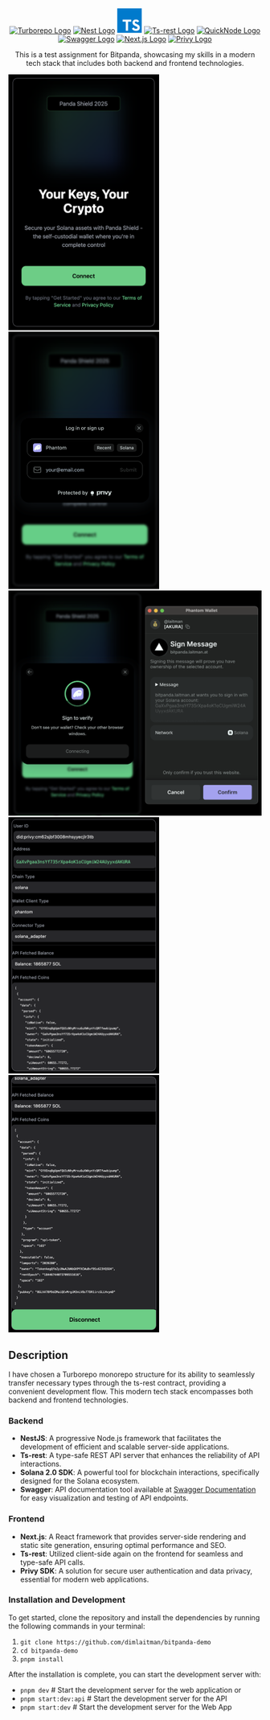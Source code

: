 <!-- Start of Selection -->
<p align="center">
  <a href="https://user-images.githubusercontent.com/4060187/196936123-f6e1db90-784d-4174-b774-92502b718836.png" target="blank"><img src="https://user-images.githubusercontent.com/4060187/196936123-f6e1db90-784d-4174-b774-92502b718836.png" width="50" alt="Turborepo Logo" /></a>
  <a href="http://nestjs.com/" target="blank"><img src="https://nestjs.com/img/logo-small.svg" width="50" alt="Nest Logo" /></a>
  <a href="https://www.typescriptlang.org/" target="blank"><img src="https://raw.githubusercontent.com/devicons/devicon/master/icons/typescript/typescript-original.svg" width="50" alt="TypeScript Logo" /></a>
  <a href="https://ts-rest.dev/" target="blank"><img src="https://avatars.githubusercontent.com/u/109956939?s=400&u=8bf67b1281da46d64eab85f48255cd1892bf0885&v=4" width="50" alt="Ts-rest Logo" /></a>
  <a href="https://www.quicknode.com/" target="blank"><img src="https://avatars.githubusercontent.com/u/53955811?s=200&v=4" width="50" alt="QuickNode Logo" /></a>
  <a href="https://swagger.io/" target="blank"><img src="https://avatars.githubusercontent.com/u/7658037?s=200&v=4" width="50" alt="Swagger Logo" /></a>
  <a href="https://nextjs.org/" target="blank"><img src="https://nextjs.org/static/favicon/favicon.ico" width="50" alt="Next.js Logo" /></a>
  <a href="https://privy.io/" target="blank"><img src="https://avatars.githubusercontent.com/u/81824329?s=200&v=4" width="50" alt="Privy Logo" /></a>
</p>
<!-- End of Selection -->

[circleci-image]: https://img.shields.io/circleci/build/github/nestjs/nest/master?token=abc123def456
[circleci-url]: https://circleci.com/gh/nestjs/nest

<p align="center">This is a test assignment for Bitpanda, showcasing my skills in a modern tech stack that includes both backend and frontend technologies.</p>

<a  href="https://bitpanda.laitman.at">
<img  src="https://github.com/dimlaitman/bitpanda-demo/blob/main/app-flow/1-main.png?raw=true"  alt="Bitpanda Demo"  width="300"  style="display:inline-block;margin-right:10px;">
<img  src="https://github.com/dimlaitman/bitpanda-demo/blob/main/app-flow/2-connect.png?raw=true"  alt="Bitpanda Demo"  width="300"  style="display:inline-block;margin-right:10px;">
</a>

<a  href="https://bitpanda.laitman.at">
<img  src="https://github.com/dimlaitman/bitpanda-demo/blob/main/app-flow/3-sign.png?raw=true"  alt="Bitpanda Demo"  width="600"  style="display:inline-block;margin-right:10px;">
</a>

<a  href="https://bitpanda.laitman.at">
<img  src="https://github.com/dimlaitman/bitpanda-demo/blob/main/app-flow/4-data.png?raw=true"  alt="Bitpanda Demo"  width="300"  style="display:inline-block;margin-right:10px;">
<img  src="https://github.com/dimlaitman/bitpanda-demo/blob/main/app-flow/5-disconnect.png?raw=true"  alt="Bitpanda Demo"  width="300"  style="display:inline-block;">

</a>

## Description

I have chosen a Turborepo monorepo structure for its ability to seamlessly transfer necessary types through the ts-rest contract, providing a convenient development flow. This modern tech stack encompasses both backend and frontend technologies.

### Backend

- **NestJS**: A progressive Node.js framework that facilitates the development of efficient and scalable server-side applications.
- **Ts-rest**: A type-safe REST API server that enhances the reliability of API interactions.
- **Solana 2.0 SDK**: A powerful tool for blockchain interactions, specifically designed for the Solana ecosystem.
- **Swagger**: API documentation tool available at [Swagger Documentation](https://api.bitpanda.laitman.at/docs/) for easy visualization and testing of API endpoints.

### Frontend

- **Next.js**: A React framework that provides server-side rendering and static site generation, ensuring optimal performance and SEO.
- **Ts-rest**: Utilized client-side again on the frontend for seamless and type-safe API calls.
- **Privy SDK**: A solution for secure user authentication and data privacy, essential for modern web applications.

### Installation and Development

To get started, clone the repository and install the dependencies by running the following commands in your terminal:

1. `git clone https://github.com/dimlaitman/bitpanda-demo`
2. `cd bitpanda-demo`
3. `pnpm install`

After the installation is complete, you can start the development server with:

<!-- Start of Selection -->

- `pnpm dev` # Start the development server for the web application
  or
- `pnpm start:dev:api` # Start the development server for the API
- `pnpm start:dev` # Start the development server for the Web App
<!-- End of Selection -->
